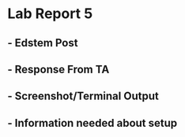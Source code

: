 # Lab Report 5
## - Edstem Post

## - Response From TA

## - Screenshot/Terminal Output

## - Information needed about setup
